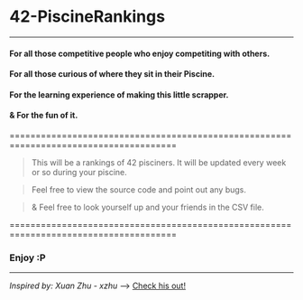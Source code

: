 # 42-PiscineRankings

----

#### For all those competitive people who enjoy competiting with others.
#### For all those curious of where they sit in their Piscine.
#### For the learning experience of making this little scrapper.
#### & For the fun of it.

======================================================================================

> This will be a rankings of 42 pisciners.
> It will be updated every week or so during your piscine.

> Feel free to view the source code and point out any bugs.

> & Feel free to look yourself up and your friends in the CSV file.

======================================================================================

### Enjoy :P


-----
_Inspired by: Xuan Zhu - xzhu_  ——>  [Check his out!](https://github.com/xlz447/42-Piscine-C-ranking)
